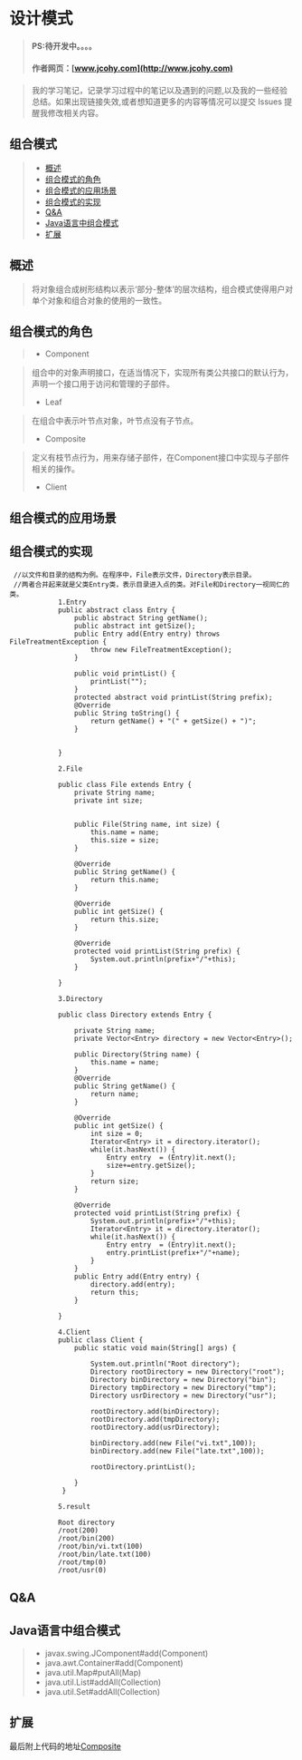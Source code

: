 
#  设计模式
> #### PS:待开发中。。。。
> #### 作者网页：[www.jcohy.com](http://www.jcohy.com)  	

>  我的学习笔记，记录学习过程中的笔记以及遇到的问题,以及我的一些经验总结。如果出现链接失效,或者想知道更多的内容等情况可以提交 Issues 提醒我修改相关内容。

## 组合模式
> * [概述](#gaishu)
> * [组合模式的角色](#role)
> * [组合模式的应用场景](#sign)
> * [组合模式的实现](#shixian)
> * [Q&A](#qa)
> * [Java语言中组合模式](#java)
> * [扩展](#kuozhan)

<p id="gaishu">

##  概述

>  将对象组合成树形结构以表示‘部分-整体’的层次结构，组合模式使得用户对单个对象和组合对象的使用的一致性。


<p id="role">

##  组合模式的角色

>  *  Component

>   组合中的对象声明接口，在适当情况下，实现所有类公共接口的默认行为，声明一个接口用于访问和管理的子部件。
>  *  Leaf

>   在组合中表示叶节点对象，叶节点没有子节点。
>  *  Composite

>   定义有枝节点行为，用来存储子部件，在Component接口中实现与子部件相关的操作。
>  *  Client

<p id="sign">

##  组合模式的应用场景



<p id="shixian">

##  组合模式的实现

     //以文件和目录的结构为例。在程序中，File表示文件，Directory表示目录。
     //两者合并起来就是父类Entry类，表示目录进入点的类。对File和Directory一视同仁的类。   
                1.Entry
                public abstract class Entry {
                	public abstract String getName();
                	public abstract int getSize();
                	public Entry add(Entry entry) throws FileTreatmentException {
                		throw new FileTreatmentException();
                	}
                	
                	public void printList() {
                		printList("");
                	}
                	protected abstract void printList(String prefix);
                	@Override
                	public String toString() {
                		return getName() + "(" + getSize() + ")";
                	}
                	
                	
                }
                
                2.File
                
                public class File extends Entry {
                	private String name;
                	private int size;
                	
                	
                	public File(String name, int size) {
                		this.name = name;
                		this.size = size;
                	}
                
                	@Override
                	public String getName() {
                		return this.name;
                	}
                
                	@Override
                	public int getSize() {
                		return this.size;
                	}
                
                	@Override
                	protected void printList(String prefix) {
                		System.out.println(prefix+"/"+this);
                	}
                
                }
                
                3.Directory
                
                public class Directory extends Entry {
                	
                	private String name;
                	private Vector<Entry> directory = new Vector<Entry>();
                	
                	public Directory(String name) {
                		this.name = name;
                	}
                	@Override
                	public String getName() {
                		return name;
                	}
                
                	@Override
                	public int getSize() {
                		int size = 0;
                		Iterator<Entry> it = directory.iterator();
                		while(it.hasNext()) {
                			Entry entry  = (Entry)it.next();
                			size+=entry.getSize();
                		}
                		return size;
                	}
                
                	@Override
                	protected void printList(String prefix) {
                		System.out.println(prefix+"/"+this);
                		Iterator<Entry> it = directory.iterator();
                		while(it.hasNext()) {
                			Entry entry  = (Entry)it.next();
                			entry.printList(prefix+"/"+name);
                		}
                	}
                	public Entry add(Entry entry) {
                		directory.add(entry);
                		return this;
                	}
                	
                }
                
                4.Client
                public class Client {
                  	public static void main(String[] args) {
                  		
                  		System.out.println("Root directory");
                  		Directory rootDirectory = new Directory("root");
                  		Directory binDirectory = new Directory("bin");
                  		Directory tmpDirectory = new Directory("tmp");
                  		Directory usrDirectory = new Directory("usr");
                  		
                  		rootDirectory.add(binDirectory);
                  		rootDirectory.add(tmpDirectory);
                  		rootDirectory.add(usrDirectory);
                  		
                  		binDirectory.add(new File("vi.txt",100));
                  		binDirectory.add(new File("late.txt",100));
                  		
                  		rootDirectory.printList();
                  		
                  	}
                 }

                5.result
                
                Root directory
                /root(200)
                /root/bin(200)
                /root/bin/vi.txt(100)
                /root/bin/late.txt(100)
                /root/tmp(0)
                /root/usr(0)
<p id="qa">

##  Q&A

       
<p id="java">
        
##  Java语言中组合模式

>  *  javax.swing.JComponent#add(Component)
>  *  java.awt.Container#add(Component)
>  *  java.util.Map#putAll(Map)
>  *  java.util.List#addAll(Collection)
>  *  java.util.Set#addAll(Collection)


<p id="kuozhan">

##  扩展
    
    
    
最后附上代码的地址[Composite](https://github.com/jiachao23/IdeaStudy/tree/master/src/com/study/designpattern/Composite)    
